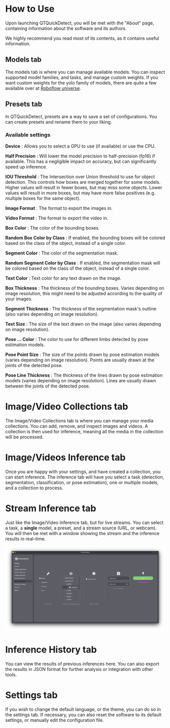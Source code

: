 # How to Use

Upon launching QTQuickDetect, you will be met with the "About" page, containing information about the software and its authors.

We highly recommend you read most of its contents, as it contains useful information.

## Models tab

The models tab is where you can manage available models. You can inspect supported model families, and tasks, and manage custom weights.
If you want custom weights for the yolo family of models, there are quite a few available over at [Roboflow universe](https://universe.roboflow.com/).

## Presets tab

In QTQuickDetect, presets are a way to save a set of configurations. You can create presets and rename them to your liking.

### Available settings

**Device** : Allows you to select a GPU to use (if available) or use the CPU.

**Half Precision** : Will lower the model precision to half-precision (fp16) if available. This has a negligible impact on accuracy, but can significantly speed up inference.

**IOU Threshold** : The Intersection over Union threshold to use for object detection. This controls how boxes are merged together for some models. Higher values will result in fewer boxes, but may miss some objects. Lower values will result in more boxes, but may have more false positives (e.g. multiple boxes for the same object).

**Image Format** : The format to export the images in. 

**Video Format** : The format to export the video in.

**Box Color** : The color of the bounding boxes.

**Random Box Color by Class** : If enabled, the bounding boxes will be colored based on the class of the object, instead of a single color.

**Segment Color** : The color of the segmentation mask.

**Random Segment Color by Class** : If enabled, the segmentation mask will be colored based on the class of the object, instead of a single color.

**Text Color** : Text color for any text drawn on the image.

**Box Thickness** : The thickness of the bounding boxes. Varies depending on image resolution, this might need to be adjusted according to the quality of your images.

**Segment Thickness** : The thickness of the segmentation mask's outline (also varies depending on image resolution).

**Text Size** : The size of the text drawn on the image (also varies depending on image resolution).

**Pose ... Color** : The color to use for different limbs detected by pose estimation models.

**Pose Point Size** : The size of the points drawn by pose estimation models (varies depending on image resolution). Points are usually drawn at the joints of the detected pose.

**Pose Line Thickness** : The thickness of the lines drawn by pose estimation models (varies depending on image resolution). Lines are usually drawn between the joints of the detected pose.

# Image/Video Collections tab

The Image/Video Collections tab is where you can manage your media collections. You can add, remove, and inspect images and videos. A collection is then used for inference, meaning all the media in the collection will be processed.

# Image/Videos Inference tab

Once you are happy with your settings, and have created a collection, you can start inference. The inference tab will have you select a task (detection, segmentation, classification, or pose estimation), one or multiple models, and a collection to process.

# Stream Inference tab

Just like the Image/Video Inference tab, but for live streams. You can select a task, a __single__ model, a preset, and a stream source (URL, or webcam). You will then be met with a window showing the stream and the inference results in real-time.

![Stream Inference](assets/stream_screenshot.png)

# Inference History tab

You can view the results of previous inferences here. You can also export the results in JSON format for further analysis or integration with other tools.

# Settings tab

If you wish to change the default language, or the theme, you can do so in the settings tab. If necessary, you can also reset the software to its default settings, or manually edit the configuration file.